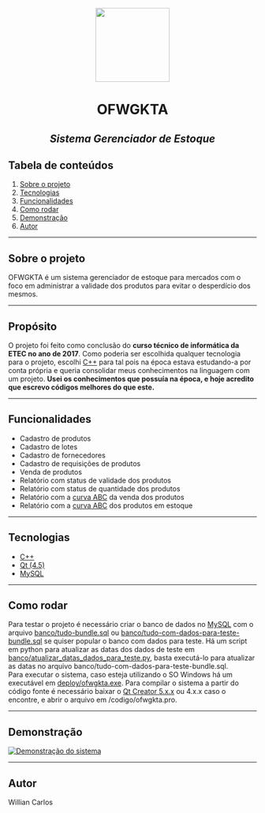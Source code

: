 <p align="center" border-bottom="none">
	<img width="150" src="https://user-images.githubusercontent.com/79942050/147503882-13af0079-6a0d-4429-bdf5-cb9f531b62ca.png">
</p>
<h1 align="center" border-bottom="none">OFWGKTA</h1>
<h2 align="center" border-bottom="none"><em>Sistema Gerenciador de Estoque</em></h2>

## Tabela de conteúdos
1. [Sobre o projeto](#sobre-o-projeto)
2. [Tecnologias](#tecnologias)
3. [Funcionalidades](#funcionalidades)
4. [Como rodar](#como-rodar)
5. [Demonstração](#demonstração)
6. [Autor](#autor)

***

## Sobre o projeto
OFWGKTA é um sistema gerenciador de estoque para mercados com o foco em administrar a validade dos produtos para evitar o desperdício dos mesmos.

***

## Propósito
O projeto foi feito como conclusão do **curso técnico de informática da ETEC no ano de 2017**. Como poderia ser escolhida qualquer tecnologia para o projeto, escolhi [C++][1] para tal pois na época estava estudando-a por conta própria e queria consolidar meus conhecimentos na linguagem com um projeto. **Usei os conhecimentos que possuía na época, e hoje acredito que escrevo códigos melhores do que este.**

***

## Funcionalidades
- Cadastro de produtos
- Cadastro de lotes
- Cadastro de fornecedores
- Cadastro de requisições de produtos
- Venda de produtos
- Relatório com status de validade dos produtos
- Relatório com status de quantidade dos produtos
- Relatório com a [curva ABC][2] da venda dos produtos
- Relatório com a [curva ABC][2] dos produtos em estoque

***

## Tecnologias
- [C++][1]
- [Qt (4.5)][3]
- [MySQL][4]

***

## Como rodar
Para testar o projeto é necessário criar o banco de dados no [MySQL][4] com o arquivo [banco/tudo-bundle.sql](banco/tudo-bundle.sql) ou [banco/tudo-com-dados-para-teste-bundle.sql](banco/tudo-com-dados-para-teste-bundle.sql) se quiser popular o banco com dados para teste. Há um script em python para atualizar as datas dos dados de teste em [banco/atualizar_datas_dados_para_teste.py](banco/tudo-com-dados-para-teste-bundle.sql), basta executá-lo para atualizar as datas no arquivo banco/tudo-com-dados-para-teste-bundle.sql.  
Para executar o sistema, caso esteja utilizando o SO Windows há um executável em [deploy/ofwgkta.exe](deploy/ofwgkta.exe).
Para compilar o sistema a partir do código fonte é necessário baixar o [Qt Creator 5.x.x][5] ou 4.x.x caso o encontre, e abrir o arquivo em /codigo/ofwgkta.pro.

***

## Demonstração
[![Demonstração do sistema](https://img.youtube.com/vi/6fJX_y2OGMU/hqdefault.jpg)](https://www.youtube.com/watch?v=6fJX_y2OGMU)

***

## Autor
Willian Carlos

[1]: https://www.cplusplus.com/
[2]: https://pt.wikipedia.org/wiki/Curva_ABC
[3]: https://wiki.qt.io/About_Qt
[4]: https://www.mysql.com/
[5]: https://www.qt.io/download-qt-installer?hsCtaTracking=99d9dd4f-5681-48d2-b096-470725510d34%7C074ddad0-fdef-4e53-8aa8-5e8a876d6ab4
